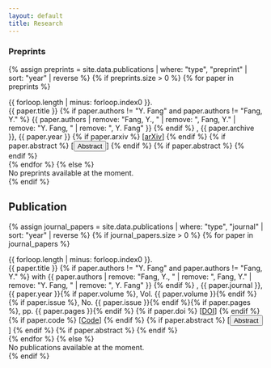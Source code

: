 ```yaml
---
layout: default
title: Research
---
```

<section class="section">
  <h3 class="section-title">Preprints</h3>

{% assign preprints = site.data.publications | where: "type", "preprint" | sort: "year" | reverse %}
{% if preprints.size > 0 %}
{% for paper in preprints %}
<div class="publication-item">
    <span class="publication-number">{{ forloop.length | minus: forloop.index0 }}.</span>
    <div class="publication-details">
        <span class="publication-title">{{ paper.title }}</span>
        {% if paper.authors != "Y. Fang" and paper.authors != "Fang, Y." %}
        <span class="publication-authors"> {{ paper.authors | remove: "Fang, Y., " | remove: ", Fang, Y." | remove: "Y. Fang, " | remove: ", Y. Fang" }}</span>
        {% endif %}
        <span class="publication-meta">, {{ paper.archive }}, {{ paper.year }}</span>
        {% if paper.arxiv %}
        <span class="publication-links"> [<a href="https://arxiv.org/abs/{{ paper.arxiv }}" target="_blank">arXiv</a>]</span>
        {% endif %}
        {% if paper.abstract %}
        <span class="publication-links"> [<button class="abstract-toggle" data-target="abstract-preprint-{{ forloop.index }}">Abstract</button>]</span>
        {% endif %}
        {% if paper.abstract %}
        <div class="publication-abstract" id="abstract-preprint-{{ forloop.index }}" style="display: none;">{{ paper.abstract }}</div>
        {% endif %}
    </div>
</div>
{% endfor %}
{% else %}
<div class="no-publications">No preprints available at the moment.</div>
{% endif %}
</section>

<section class="section">
  <h2 class="section-title">Publication</h2>

{% assign journal_papers = site.data.publications | where: "type", "journal" | sort: "year" | reverse %}
{% if journal_papers.size > 0 %}
{% for paper in journal_papers %}
<div class="publication-item">
    <span class="publication-number">{{ forloop.length | minus: forloop.index0 }}.</span>
    <div class="publication-details">
        <span class="publication-title">{{ paper.title }}</span>
        {% if paper.authors != "Y. Fang" and paper.authors != "Fang, Y." %}
        <span class="publication-authors"> with {{ paper.authors | remove: "Fang, Y., " | remove: ", Fang, Y." | remove: "Y. Fang, " | remove: ", Y. Fang" }}</span>
        {% endif %}
        <span class="publication-meta">, {{ paper.journal }}, {{ paper.year }}{% if paper.volume %}, Vol. {{ paper.volume }}{% endif %}{% if paper.issue %}, No. {{ paper.issue }}{% endif %}{% if paper.pages %}, pp. {{ paper.pages }}{% endif %}</span>
        {% if paper.doi %}
        <span class="publication-links"> [<a href="https://doi.org/{{ paper.doi }}" target="_blank">DOI</a>]</span>
        {% endif %}
        {% if paper.code %}
        <span class="publication-links"> [<a href="{{ paper.code }}" target="_blank">Code</a>]</span>
        {% endif %}
        {% if paper.abstract %}
        <span class="publication-links"> [<button class="abstract-toggle" data-target="abstract-{{ forloop.index }}">Abstract</button>]</span>
        {% endif %}
        {% if paper.abstract %}
        <div class="publication-abstract" id="abstract-{{ forloop.index }}" style="display: none;">{{ paper.abstract }}</div>
        {% endif %}
    </div>
</div>
{% endfor %}
{% else %}
<div class="no-publications">No publications available at the moment.</div>
{% endif %}
</section>

<script>
document.addEventListener('DOMContentLoaded', function() {
    const abstractButtons = document.querySelectorAll('.abstract-toggle');
    
    abstractButtons.forEach(button => {
        button.addEventListener('click', function() {
            const targetId = this.getAttribute('data-target');
            const abstractDiv = document.getElementById(targetId);
            
            if (abstractDiv) {
                const isVisible = abstractDiv.style.display !== 'none';
                
                if (isVisible) {
                    abstractDiv.style.display = 'none';
                    this.textContent = 'Abstract';
                } else {
                    abstractDiv.style.display = 'block';
                    this.textContent = 'Hide Abstract';
                }
            }
        });
    });
});
</script>